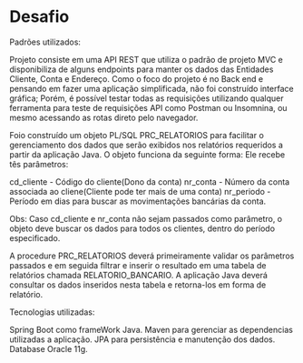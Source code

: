 # Desafio



Padrões utilizados:

Projeto consiste em uma API REST que utiliza o padrão de projeto MVC e disponibiliza de alguns endpoints para manter os dados das Entidades Cliente, Conta e Endereço.
Como o foco do projeto é no Back end e pensando em fazer uma aplicação simplificada, não foi construído interface gráfica; 
Porém, é possível testar todas as requisições utilizando qualquer ferramenta para teste de requisições API como Postman ou Insomnina, ou mesmo acessando as rotas direto pelo navegador.

Foio construído um objeto PL/SQL PRC_RELATORIOS para facilitar o gerenciamento dos dados que serão exibidos nos relatórios requeridos a partir da aplicação Java.
O objeto funciona da seguinte forma:
Ele recebe tês parâmetros:

cd_cliente  - Código do cliente(Dono da conta) 
nr_conta    - Número da conta associada ao cliene(Cliente pode ter mais de uma conta)
nr_periodo  - Período em dias para buscar as movimentações bancárias da conta.

Obs: Caso cd_cliente e nr_conta não sejam passados como parâmetro, o objeto deve buscar os dados para todos os clientes, dentro do período especificado.

A procedure PRC_RELATORIOS deverá primeiramente validar os parâmetros passados e em seguida filtrar e inserir o resultado em uma tabela de relatórios chamada RELATORIO_BANCARIO.
A aplicação Java deverá consultar os dados inseridos nesta tabela e retorna-los em forma de relatório.


Tecnologias utilizadas:

Spring Boot como frameWork Java.
Maven para gerenciar as dependencias utilizadas a aplicação.
JPA para persistência e manutenção dos dados.
Database Oracle 11g.


 
